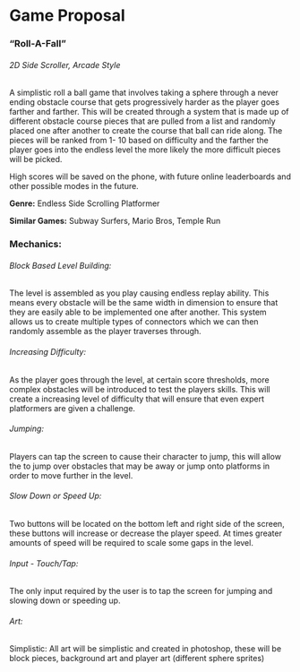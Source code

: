 # Game Proposal
### “Roll-A-Fall”
###### 2D Side Scroller, Arcade Style 


A simplistic roll a ball game that involves taking a sphere through a never ending obstacle course that gets progressively harder as the player goes farther and farther. This will be created through a system that is made up of different obstacle course pieces that are pulled from a list and randomly placed one after another to create the course that ball can ride along. The pieces will be ranked from 1- 10 based on difficulty and the farther the player goes into the endless level the more likely the more difficult pieces will be picked. 

High scores will be saved on the phone, with future online leaderboards and other possible modes in the future.

**Genre:**  Endless Side Scrolling Platformer

**Similar Games:** Subway Surfers, Mario Bros, Temple Run

### Mechanics:

###### Block Based Level Building:

The level is assembled as you play causing endless replay ability. This means every obstacle will be the same width in dimension to ensure that they are easily able to be implemented one after another. This system allows us to create multiple types of connectors which we can then randomly assemble as the player traverses through.

###### Increasing Difficulty:

As the player goes through the level, at certain score thresholds, more complex obstacles will be introduced to test the players skills. This will create a increasing level of difficulty that will ensure that even expert platformers are given a challenge. 

###### Jumping: 

Players can tap the screen to cause their character to jump, this will allow the to jump over obstacles that may be away or jump onto platforms in order to move further in the level.

###### Slow Down or Speed Up:

Two buttons will be located on the bottom left and right side of the screen, these buttons will increase or decrease the player speed. At times greater amounts of speed will be required to scale some gaps in the level.

###### Input - Touch/Tap:

The only input required by the user is to tap the screen for jumping and slowing down or speeding up. 

###### Art:

Simplistic: All art will be simplistic and created in photoshop, these will be block pieces, background art and player art (different sphere sprites)	
